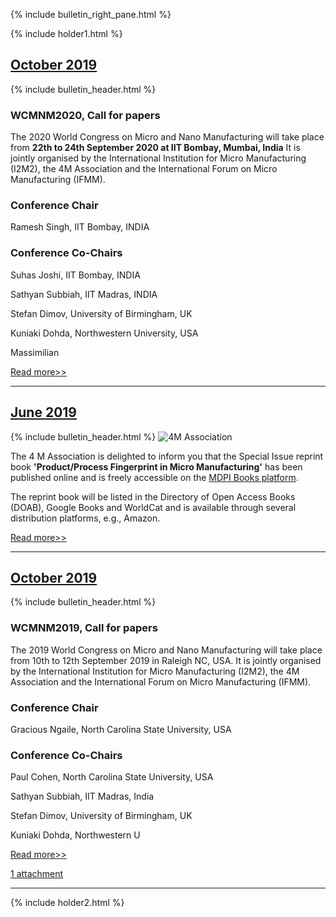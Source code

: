 {% include bulletin_right_pane.html %}

{% include holder1.html %}

## [October 2019](/4m-association/bulletin/2019/october.html)

{% include bulletin_header.html %}
### WCMNM2020, Call for papers

The 2020 World Congress on Micro and Nano Manufacturing will take place from **22th to 24th September 2020 at IIT Bombay, Mumbai, India**
It is jointly organised by the International Institution for Micro Manufacturing (I2M2), the 4M Association and the International Forum on Micro Manufacturing (IFMM).

### Conference Chair

Ramesh Singh, IIT Bombay, INDIA

### Conference Co-Chairs

Suhas Joshi, IIT Bombay, INDIA

Sathyan Subbiah, IIT Madras, INDIA

Stefan Dimov, University of Birmingham, UK

Kuniaki Dohda, Northwestern University, USA

Massimilian

[Read more>>](/4m-association/bulletin/2019/october.html)


---


    
## [June 2019](/4m-association/bulletin/2019/june.html)
  
{% include bulletin_header.html %}
![4M Association](/4m-association/assets/images/ProductProcess_Fingerprint_in_Micro_Manufacturing_0.jpg)

The 4 M Association is delighted to inform you that the Special Issue reprint book **'Product/Process Fingerprint in Micro Manufacturing'** has been published online and is freely accessible on the [MDPI Books platform](http://www.mdpi.com/books/pdfview/book/1325).

The reprint book will be listed in the Directory of Open Access Books (DOAB), Google Books and WorldCat and is available through several distribution platforms, e.g., Amazon.

[Read more>>](/4m-association/bulletin/2019/june.html)


---


## [October 2019](/4m-association/bulletin/2019/october.html)

{% include bulletin_header.html %}
### WCMNM2019, Call for papers

The 2019 World Congress on Micro and Nano Manufacturing will take place from 10th to 12th September 2019 in Raleigh NC, USA.
It is jointly organised by the International Institution for Micro Manufacturing (I2M2), the 4M Association and the International Forum on Micro Manufacturing (IFMM).

### Conference Chair

Gracious Ngaile, North Carolina State University, USA

### Conference Co-Chairs

Paul Cohen, North Carolina State University, USA

Sathyan Subbiah, IIT Madras, India

Stefan Dimov, University of Birmingham, UK

Kuniaki Dohda, Northwestern U

[Read more>>](/4m-association/bulletin/2019/november.md)

[1 attachment](/4m-association/bulletin/2019/november.md#attachments)


---


{% include holder2.html %}